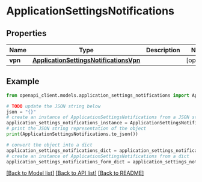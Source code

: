 # ApplicationSettingsNotifications


## Properties

Name | Type | Description | Notes
------------ | ------------- | ------------- | -------------
**vpn** | [**ApplicationSettingsNotificationsVpn**](ApplicationSettingsNotificationsVpn.md) |  | [optional] 

## Example

```python
from openapi_client.models.application_settings_notifications import ApplicationSettingsNotifications

# TODO update the JSON string below
json = "{}"
# create an instance of ApplicationSettingsNotifications from a JSON string
application_settings_notifications_instance = ApplicationSettingsNotifications.from_json(json)
# print the JSON string representation of the object
print(ApplicationSettingsNotifications.to_json())

# convert the object into a dict
application_settings_notifications_dict = application_settings_notifications_instance.to_dict()
# create an instance of ApplicationSettingsNotifications from a dict
application_settings_notifications_form_dict = application_settings_notifications.from_dict(application_settings_notifications_dict)
```
[[Back to Model list]](../README.md#documentation-for-models) [[Back to API list]](../README.md#documentation-for-api-endpoints) [[Back to README]](../README.md)


